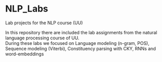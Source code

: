 # NLP_Labs
Lab projects for the NLP course (UU)

In this repository there are included the lab assignments from the natural language processing course of UU. <br>During these labs we focused on Language modeling (n-gram, POS), Sequence modeling (Viterbi), Constituency parsing with CKY, RNNs and word-embeddings

